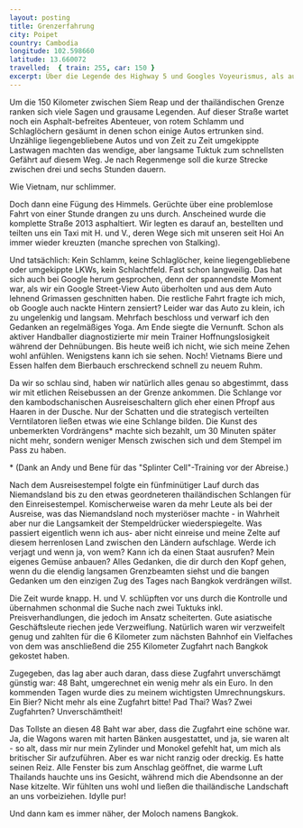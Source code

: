 ```yaml
---
layout: posting
title: Grenzerfahrung
city: Poipet
country: Cambodia
longitude: 102.598660
latitude: 13.660072
travelled:  { train: 255, car: 150 }
excerpt: Über die Legende des Highway 5 und Googles Voyeurismus, als auch dem Pfropf Grenzübergang und dem Bezahlen "in Zugfahrten".
---
```


Um die 150 Kilometer zwischen Siem Reap und der thailändischen Grenze ranken sich viele Sagen und grausame Legenden. Auf dieser Straße wartet noch ein Asphalt-befreites Abenteuer, von rotem Schlamm und Schlaglöchern gesäumt in denen schon einige Autos ertrunken sind. Unzählige liegengebliebene Autos und von Zeit zu Zeit umgekippte Lastwagen machten das wendige, aber langsame Tuktuk zum schnellsten Gefährt auf diesem Weg. Je nach Regenmenge soll die kurze Strecke zwischen drei und sechs Stunden dauern. 

Wie Vietnam, nur schlimmer.

Doch dann eine Fügung des Himmels. Gerüchte über eine problemlose Fahrt von einer Stunde drangen zu uns durch. Anscheined wurde die komplette Straße 2013 asphaltiert. Wir legten es darauf an, bestellten und teilten uns ein Taxi mit H. und V., deren Wege sich mit unseren seit Hoi An immer wieder kreuzten (manche sprechen von Stalking). 

Und tatsächlich: Kein Schlamm, keine Schlaglöcher, keine liegengebliebene oder umgekippte LKWs, kein Schlachtfeld. Fast schon langweilig. Das hat sich auch bei Google herum gesprochen, denn der spannendste Moment war, als wir ein Google Street-View Auto überholten und aus dem Auto lehnend Grimassen geschnitten haben. Die restliche Fahrt fragte ich mich, ob Google auch nackte Hintern zensiert? Leider war das Auto zu klein, ich zu ungelenkig und langsam. Mehrfach beschloss und verwarf ich den Gedanken an regelmäßiges Yoga. Am Ende siegte die Vernunft. Schon als aktiver Handballer diagnostizierte mir mein Trainer Hoffnungslosigkeit während der Dehnübungen. Bis heute weiß ich nicht, wie sich meine Zehen wohl anfühlen. Wenigstens kann ich sie sehen. Noch! Vietnams Biere und Essen halfen dem Bierbauch erschreckend schnell zu neuem Ruhm.

Da wir so schlau sind, haben wir natürlich alles genau so abgestimmt, dass wir mit etlichen Reisebussen an der Grenze ankommen. Die Schlange vor den kambodschanischen Ausreiseschaltern glich eher einen Pfropf aus Haaren in der Dusche. Nur der Schatten und die strategisch verteilten Verntilatoren ließen etwas wie eine Schlange bilden. Die Kunst des unbemerkten Vordrängens\* machte sich bezahlt, um 30 Minuten später nicht mehr, sondern weniger Mensch zwischen sich und dem Stempel im Pass zu haben.

\* (Dank an Andy und Bene für das "Splinter Cell"-Training vor der Abreise.)

Nach dem Ausreisestempel folgte ein fünfminütiger Lauf durch das Niemandsland bis zu den etwas geordneteren thailändischen Schlangen für den Einreisestempel. Komischerweise waren da mehr Leute als bei der Ausreise, was das Niemandsland noch mysteriöser machte - in Wahrheit aber nur die Langsamkeit der Stempeldrücker wiederspiegelte. Was passiert eigentlich wenn ich aus- aber nicht einreise und meine Zelte auf diesem herrenlosen Land zwischen den Ländern aufschlage. Werde ich verjagt und wenn ja, von wem? Kann ich da einen Staat ausrufen? Mein eigenes Gemüse anbauen? Alles Gedanken, die dir durch den Kopf gehen, wenn du die elendig langsamen Grenzbeamten siehst und die bangen Gedanken um den einzigen Zug des Tages nach Bangkok verdrängen willst. 

Die Zeit wurde knapp. H. und V. schlüpften vor uns durch die Kontrolle und übernahmen schonmal die Suche nach zwei Tuktuks inkl. Preisverhandlungen, die jedoch im Ansatz scheiterten. Gute asiatische Geschäftsleute riechen jede Verzweiflung. Natürlich waren wir verzweifelt genug und zahlten für die 6 Kilometer zum nächsten Bahnhof ein Vielfaches von dem was anschließend die 255 Kilometer Zugfahrt nach Bangkok gekostet haben. 

Zugegeben, das lag aber auch daran, dass diese Zugfahrt unverschämgt günstig war: 48 Baht, umgerechnet ein wenig mehr als ein Euro. In den kommenden Tagen wurde dies zu meinem wichtigsten Umrechnungskurs. Ein Bier? Nicht mehr als eine Zugfahrt bitte! Pad Thai? Was? Zwei Zugfahrten? Unverschämtheit!

Das Tollste an diesen 48 Baht war aber, dass die Zugfahrt eine schöne war. Ja, die Wagons waren mit harten Bänken ausgestattet, und ja, sie waren alt - so alt, dass mir nur mein Zylinder und Monokel gefehlt hat, um mich als britischer Sir aufzuführen. Aber es war nicht ranzig oder dreckig. Es hatte seinen Reiz. Alle Fenster bis zum Anschlag geöffnet, die warme Luft Thailands hauchte uns ins Gesicht, während mich die Abendsonne an der Nase kitzelte. Wir fühlten uns wohl und ließen die thailändische Landschaft an uns vorbeiziehen. Idylle pur! 

Und dann kam es immer näher, der Moloch namens Bangkok.
